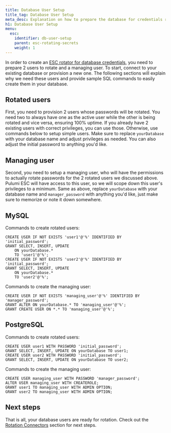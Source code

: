 ```yaml
---
title: Database User Setup
title_tag: Database User Setup
meta_desc: Explanation on how to prepare the database for credentials rotation
h1: Database User Setup
menu:
  esc:
    identifier: db-user-setup
    parent: esc-rotating-secrets
    weight: 1
---
```


In order to create an [ESC rotator for database credentials](/docs/esc/integrations/rotated-secrets), you need to prepare 2 users to rotate and a managing user. To start, connect to your existing database or provision a new one. The following sections will explain why we need these users and provide sample SQL commands to easily create them in your database.

## Rotated users

First, you need to provision 2 users whose passwords will be rotated. You need two to always have one as the active user while the other is being rotated and vice versa, ensuring 100% uptime. If you already have 2 existing users with correct privileges, you can use those. Otherwise, use commands below to setup simple users. Make sure to replace `yourDatabase` with your database name and adjust privileges as needed. You can also adjust the initial password to anything you'd like.

## Managing user

Second, you need to setup a managing user, who will have the permissions to actually rotate passwords for the 2 rotated users we discussed above. Pulumi ESC will have access to this user, so we will scope down this user's privileges to a minimum. Same as above, replace `yourDatabase` with your database name and `manager_password` with anything you'd like, just make sure to memorize or note it down somewhere.

## MySQL

Commands to create rotated users:

```
CREATE USER IF NOT EXISTS 'user1'@'%' IDENTIFIED BY 'initial_password';
GRANT SELECT, INSERT, UPDATE
    ON yourDatabase.*
    TO 'user1'@'%';
CREATE USER IF NOT EXISTS 'user2'@'%' IDENTIFIED BY 'initial_password';
GRANT SELECT, INSERT, UPDATE
    ON yourDatabase.*
    TO 'user2'@'%';
```

Commands to create the managing user:

```
CREATE USER IF NOT EXISTS 'managing_user'@'%' IDENTIFIED BY 'manager_password';
GRANT ALTER ON yourDatabase.* TO 'managing_user'@'%';
GRANT CREATE USER ON *.* TO 'managing_user'@'%';
```

## PostgreSQL

Commands to create rotated users:

```
CREATE USER user1 WITH PASSWORD 'initial_password';
GRANT SELECT, INSERT, UPDATE ON yourDatabase TO user1;
CREATE USER user2 WITH PASSWORD 'initial_password';
GRANT SELECT, INSERT, UPDATE ON yourDatabase TO user2;
```

Commands to create the managing user:

```
CREATE USER managing_user WITH PASSWORD 'manager_password';
ALTER USER managing_user WITH CREATEROLE;
GRANT user1 TO managing_user WITH ADMIN OPTION;
GRANT user2 TO managing_user WITH ADMIN OPTION;
```

## Next steps

That is all, your database users are ready for rotation. Check out the [Rotation Connectors](/docs/esc/environments/rotation#rotation-connectors) section for next steps.
